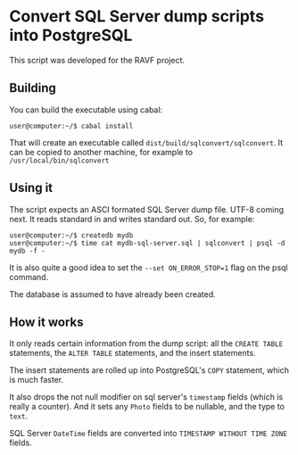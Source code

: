 # Convert SQL Server dump scripts into PostgreSQL

This script was developed for the RAVF project.

## Building

You can build the executable using cabal:

    user@computer:~/$ cabal install

That will create an executable called `dist/build/sqlconvert/sqlconvert`. It can be copied to another machine, for example to `/usr/local/bin/sqlconvert`

## Using it

The script expects an ASCI formated SQL Server dump file. UTF-8 coming next. It reads standard in and writes standard out. So, for example:

    user@computer:~/$ createdb mydb
    user@computer:~/$ time cat mydb-sql-server.sql | sqlconvert | psql -d mydb -f -

It is also quite a good idea to set the `--set ON_ERROR_STOP=1` flag on the psql command.

The database is assumed to have already been created.

## How it works

It only reads certain information from the dump script: all the `CREATE TABLE` statements, the `ALTER TABLE` statements, and the insert statements.

The insert statements are rolled up into PostgreSQL's   `COPY` statement, which is much faster.

It also drops the not null modifier on sql server's `timestamp` fields (which is really a counter). And it sets any `Photo` fields to be nullable, and the type to `text`. 

SQL Server `DateTime` fields are converted into `TIMESTAMP WITHOUT TIME ZONE` fields.
